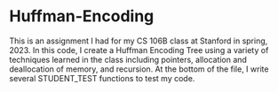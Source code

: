 # Huffman-Encoding
This is an assignment I had for my CS 106B class at Stanford in spring, 2023. In this code, I create a Huffman Encoding Tree using a variety of techniques learned in the class including pointers, allocation and deallocation of memory, and recursion. At the bottom of the file, I write several STUDENT_TEST functions to test my code.
